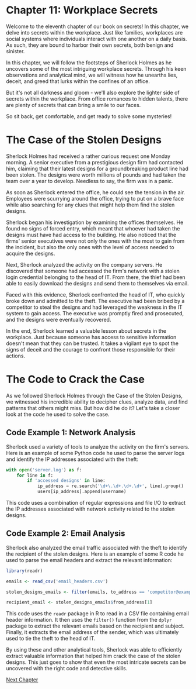 # Chapter 11: Workplace Secrets

Welcome to the eleventh chapter of our book on secrets! In this chapter, we delve into secrets within the workplace. Just like families, workplaces are social systems where individuals interact with one another on a daily basis. As such, they are bound to harbor their own secrets, both benign and sinister.

In this chapter, we will follow the footsteps of Sherlock Holmes as he uncovers some of the most intriguing workplace secrets. Through his keen observations and analytical mind, we will witness how he unearths lies, deceit, and greed that lurks within the confines of an office.

But it's not all darkness and gloom - we'll also explore the lighter side of secrets within the workplace. From office romances to hidden talents, there are plenty of secrets that can bring a smile to our faces.

So sit back, get comfortable, and get ready to solve some mysteries!
# The Case of the Stolen Designs

Sherlock Holmes had received a rather curious request one Monday morning. A senior executive from a prestigious design firm had contacted him, claiming that their latest designs for a groundbreaking product line had been stolen. The designs were worth millions of pounds and had taken the team over a year to develop. Needless to say, the firm was in a panic.

As soon as Sherlock entered the office, he could see the tension in the air. Employees were scurrying around the office, trying to put on a brave face while also searching for any clues that might help them find the stolen designs. 

Sherlock began his investigation by examining the offices themselves. He found no signs of forced entry, which meant that whoever had taken the designs must have had access to the building. He also noticed that the firms' senior executives were not only the ones with the most to gain from the incident, but also the only ones with the level of access needed to acquire the designs.

Next, Sherlock analyzed the activity on the company servers. He discovered that someone had accessed the firm's network with a stolen login credential belonging to the head of IT. From there, the thief had been able to easily download the designs and send them to themselves via email. 

Faced with this evidence, Sherlock confronted the head of IT, who quickly broke down and admitted to the theft. The executive had been bribed by a competitor to steal the designs and had leveraged the weakness in the IT system to gain access. The executive was promptly fired and prosecuted, and the designs were eventually recovered.

In the end, Sherlock learned a valuable lesson about secrets in the workplace. Just because someone has access to sensitive information doesn't mean that they can be trusted. It takes a vigilant eye to spot the signs of deceit and the courage to confront those responsible for their actions.
# The Code to Crack the Case

As we followed Sherlock Holmes through the Case of the Stolen Designs, we witnessed his incredible ability to decipher clues, analyze data, and find patterns that others might miss. But how did he do it? Let's take a closer look at the code he used to solve the case.

## Code Example 1: Network Analysis

Sherlock used a variety of tools to analyze the activity on the firm's servers. Here is an example of some Python code he used to parse the server logs and identify the IP addresses associated with the theft:

```python
with open('server.log') as f:
    for line in f:
        if 'accessed designs' in line:
            ip_address = re.search('\d+\.\d+.\d+.\d+', line).group()
            users[ip_address].append(username)
```

This code uses a combination of regular expressions and file I/O to extract the IP addresses associated with network activity related to the stolen designs.

## Code Example 2: Email Analysis

Sherlock also analyzed the email traffic associated with the theft to identify the recipient of the stolen designs. Here is an example of some R code he used to parse the email headers and extract the relevant information:

```r
library(readr)

emails <- read_csv('email_headers.csv')

stolen_designs_emails <- filter(emails, to_address == 'competitor@example.com' & subject == 'Stolen Designs')

recipient_email <- stolen_designs_emails$from_address[1]
```

This code uses the `readr` package in R to read in a CSV file containing email header information. It then uses the `filter()` function from the `dplyr` package to extract the relevant emails based on the recipient and subject. Finally, it extracts the email address of the sender, which was ultimately used to tie the theft to the head of IT.

By using these and other analytical tools, Sherlock was able to efficiently extract valuable information that helped him crack the case of the stolen designs. This just goes to show that even the most intricate secrets can be uncovered with the right code and detective skills.


[Next Chapter](12_Chapter12.md)